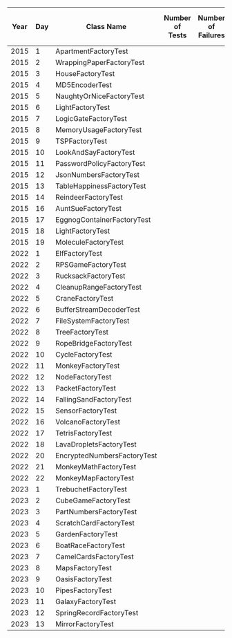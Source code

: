 | Year | Day | Class Name | Number of Tests | Number of Failures | Number of Skipped Tests | Total Runtime (s) |
|------|-----|-------------|------------------|---------------------|--------------------------|---------------------|
| 2015 | 1 | ApartmentFactoryTest |  |  |  | s |
| 2015 | 2 | WrappingPaperFactoryTest |  |  |  | s |
| 2015 | 3 | HouseFactoryTest |  |  |  | s |
| 2015 | 4 | MD5EncoderTest |  |  |  | s |
| 2015 | 5 | NaughtyOrNiceFactoryTest |  |  |  | s |
| 2015 | 6 | LightFactoryTest |  |  |  | s |
| 2015 | 7 | LogicGateFactoryTest |  |  |  | s |
| 2015 | 8 | MemoryUsageFactoryTest |  |  |  | s |
| 2015 | 9 | TSPFactoryTest |  |  |  | s |
| 2015 | 10 | LookAndSayFactoryTest |  |  |  | s |
| 2015 | 11 | PasswordPolicyFactoryTest |  |  |  | s |
| 2015 | 12 | JsonNumbersFactoryTest |  |  |  | s |
| 2015 | 13 | TableHappinessFactoryTest |  |  |  | s |
| 2015 | 14 | ReindeerFactoryTest |  |  |  | s |
| 2015 | 16 | AuntSueFactoryTest |  |  |  | s |
| 2015 | 17 | EggnogContainerFactoryTest |  |  |  | s |
| 2015 | 18 | LightFactoryTest |  |  |  | s |
| 2015 | 19 | MoleculeFactoryTest |  |  |  | s |
| 2022 | 1 | ElfFactoryTest |  |  |  | s |
| 2022 | 2 | RPSGameFactoryTest |  |  |  | s |
| 2022 | 3 | RucksackFactoryTest |  |  |  | s |
| 2022 | 4 | CleanupRangeFactoryTest |  |  |  | s |
| 2022 | 5 | CraneFactoryTest |  |  |  | s |
| 2022 | 6 | BufferStreamDecoderTest |  |  |  | s |
| 2022 | 7 | FileSystemFactoryTest |  |  |  | s |
| 2022 | 8 | TreeFactoryTest |  |  |  | s |
| 2022 | 9 | RopeBridgeFactoryTest |  |  |  | s |
| 2022 | 10 | CycleFactoryTest |  |  |  | s |
| 2022 | 11 | MonkeyFactoryTest |  |  |  | s |
| 2022 | 12 | NodeFactoryTest |  |  |  | s |
| 2022 | 13 | PacketFactoryTest |  |  |  | s |
| 2022 | 14 | FallingSandFactoryTest |  |  |  | s |
| 2022 | 15 | SensorFactoryTest |  |  |  | s |
| 2022 | 16 | VolcanoFactoryTest |  |  |  | s |
| 2022 | 17 | TetrisFactoryTest |  |  |  | s |
| 2022 | 18 | LavaDropletsFactoryTest |  |  |  | s |
| 2022 | 20 | EncryptedNumbersFactoryTest |  |  |  | s |
| 2022 | 21 | MonkeyMathFactoryTest |  |  |  | s |
| 2022 | 22 | MonkeyMapFactoryTest |  |  |  | s |
| 2023 | 1 | TrebuchetFactoryTest |  |  |  | s |
| 2023 | 2 | CubeGameFactoryTest |  |  |  | s |
| 2023 | 3 | PartNumbersFactoryTest |  |  |  | s |
| 2023 | 4 | ScratchCardFactoryTest |  |  |  | s |
| 2023 | 5 | GardenFactoryTest |  |  |  | s |
| 2023 | 6 | BoatRaceFactoryTest |  |  |  | s |
| 2023 | 7 | CamelCardsFactoryTest |  |  |  | s |
| 2023 | 8 | MapsFactoryTest |  |  |  | s |
| 2023 | 9 | OasisFactoryTest |  |  |  | s |
| 2023 | 10 | PipesFactoryTest |  |  |  | s |
| 2023 | 11 | GalaxyFactoryTest |  |  |  | s |
| 2023 | 12 | SpringRecordFactoryTest |  |  |  | s |
| 2023 | 13 | MirrorFactoryTest |  |  |  | s |
